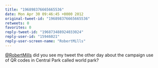 ```yaml
---
title: "196898376665665536"
date: Mon Apr 30 09:46:45 +0000 2012
original-tweet-id: "196898376665665536"
retweets: 0
favorites: 0
reply-tweet-id: "196873488924033024"
reply-user-id: "15946021"
reply-user-screen-name: "RobertMills"
---
```

<a href="https://twitter.com/RobertMills">@RobertMills</a> did you see my tweet the other day about the campaign use of QR codes in Central Park called world park?

